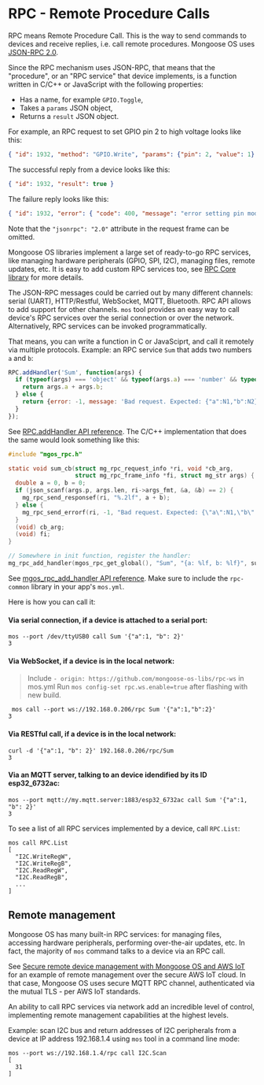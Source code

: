 # RPC - Remote Procedure Calls

RPC means Remote Procedure Call. This is the way to send commands to devices
and receive replies, i.e. call remote procedures.
Mongoose OS uses
[JSON-RPC 2.0](https://en.wikipedia.org/wiki/JSON-RPC).

Since the RPC mechanism uses JSON-RPC, that means that the "procedure",
or an "RPC service" that device implements, is a function written in C/C++
or JavaScript with the following properties:

- Has a name, for example `GPIO.Toggle`,
- Takes a `params` JSON object,
- Returns a `result` JSON object.

For example, an RPC request to set GPIO pin 2 to high voltage looks like this:

```json
{ "id": 1932, "method": "GPIO.Write", "params": {"pin": 2, "value": 1} }
```

The successful reply from a device looks like this:

```json
{ "id": 1932, "result": true }
```

The failure reply looks like this:

```json
{ "id": 1932, "error": { "code": 400, "message": "error setting pin mode"} }
```

Note that the `"jsonrpc": "2.0"` attribute in the request frame can be omitted.

Mongoose OS libraries implement a large set of ready-to-go RPC services,
like managing hardware peripherals (GPIO, SPI, I2C), managing files,
remote updates, etc. It is easy to add custom RPC services too,
see [RPC Core library](../api/rpc/rpc-common.md) for more details.

The JSON-RPC messages could be carried out by many different channels:
serial (UART), HTTP/Restful, WebSocket, MQTT, Bluetooth. RPC API allows
to add support for other channels. `mos` tool provides an easy way to call
device's RPC services over the serial connection or over the network.
Alternatively, RPC services can be invoked programmatically.

That means, you can write a function in C or JavaSciprt,
and call it remotely via multiple protocols. Example: 
an RPC service `Sum` that adds two numbers `a` and `b`:

```javascript
RPC.addHandler('Sum', function(args) {
  if (typeof(args) === 'object' && typeof(args.a) === 'number' && typeof(args.b) === 'number') {
    return args.a + args.b;
  } else {
    return {error: -1, message: 'Bad request. Expected: {"a":N1,"b":N2}'};
  }
});
```

See [RPC.addHandler API reference](../api/rpc/rpc-common.md#rpc-addhandler).
The C/C++ implementation that does the same would look something like this:

```c
#include "mgos_rpc.h"

static void sum_cb(struct mg_rpc_request_info *ri, void *cb_arg,
                   struct mg_rpc_frame_info *fi, struct mg_str args) {
  double a = 0, b = 0;
  if (json_scanf(args.p, args.len, ri->args_fmt, &a, &b) == 2) {
    mg_rpc_send_responsef(ri, "%.2lf", a + b);
  } else {
    mg_rpc_send_errorf(ri, -1, "Bad request. Expected: {\"a\":N1,\"b\":N2}");
  }
  (void) cb_arg;
  (void) fi;
}

// Somewhere in init function, register the handler:
mg_rpc_add_handler(mgos_rpc_get_global(), "Sum", "{a: %lf, b: %lf}", sum_cb, NULL);
```

See [mgos_rpc_add_handler API reference](../api/rpc/rpc-common.md#mgos_rpc_add_handler). Make sure to
include the `rpc-common` library in your app's `mos.yml`.

Here is how you can call it:

#### Via serial connection, if a device is attached to a serial port:
<pre class="command-line language-bash" data-user="chris" data-host="localhost" data-output="2"><code>mos --port /dev/ttyUSB0 call Sum '{"a":1, "b": 2}'
3</code></pre>

#### Via WebSocket, if a device is in the local network:
> Include `- origin: https://github.com/mongoose-os-libs/rpc-ws` in mos.yml
> Run `mos config-set rpc.ws.enable=true` after flashing with new build.

<pre class="command-line language-bash" data-user="chris" data-host="localhost" data-output="2"><code> mos call --port ws://192.168.0.206/rpc Sum '{"a":1,"b":2}'
3</code></pre>

#### Via RESTful call, if a device is in the local network:
<pre class="command-line language-bash" data-user="chris" data-host="localhost" data-output="2"><code>curl -d '{"a":1, "b": 2}' 192.168.0.206/rpc/Sum
3</code></pre>

#### Via an MQTT server, talking to an device idendified by its ID esp32_6732ac:
<pre class="command-line language-bash" data-user="chris" data-host="localhost" data-output="2"><code>mos --port mqtt://my.mqtt.server:1883/esp32_6732ac call Sum '{"a":1, "b": 2}'
3</code></pre>

To see a list of all RPC services implemented by a device, call `RPC.List`:

<pre class="command-line language-bash" data-user="chris" data-host="localhost" data-output="2-100"><code>mos call RPC.List
[
  "I2C.WriteRegW",
  "I2C.WriteRegB",
  "I2C.ReadRegW",
  "I2C.ReadRegB",
  ...
]</code></pre>


## Remote management

Mongoose OS has many built-in RPC services: for managing files, accessing
hardware peripherals, performing over-the-air updates, etc. In fact,
the majority of `mos` command talks to a device via an RPC call.

See [Secure remote device management with Mongoose OS and AWS IoT](https://mongoose-os.com/blog/secure-remote-device-management-with-mongoose-os-and-aws-iot-for-esp32-esp8266-ti-cc3200-stm32/)
for an example of remote management over the secure AWS IoT cloud. In that
case, Mongoose OS uses secure MQTT RPC channel, authenticated via the
mutual TLS - per AWS IoT standards.

An ability to call RPC services via network add an incredible level of
control, implementing remote management capabilities at the highest levels.

Example: scan I2C bus and return addresses of I2C peripherals from a device
at IP address 192.168.1.4 using `mos` tool in a command line mode:

<pre class="command-line language-bash" data-user="chris" data-host="localhost" data-output="2-100"><code>mos --port ws://192.168.1.4/rpc call I2C.Scan
[
  31
]</code></pre>

